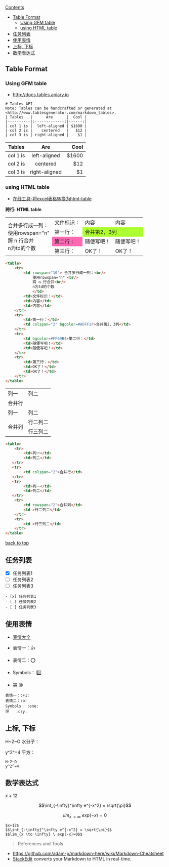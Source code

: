 [Contents](#top)

- [Table Format](#table-format)
  - [Using GFM table](#using-gfm-table)
  - [using HTML table](#using-html-table)
- [任务列表](#%e4%bb%bb%e5%8a%a1%e5%88%97%e8%a1%a8)
- [使用表情](#%e4%bd%bf%e7%94%a8%e8%a1%a8%e6%83%85)
- [上标, 下标](#%e4%b8%8a%e6%a0%87-%e4%b8%8b%e6%a0%87)
- [数学表达式](#%e6%95%b0%e5%ad%a6%e8%a1%a8%e8%be%be%e5%bc%8f)

## Table Format

### Using GFM table

-  http://docs.tables.apiary.io

```
# Tables API 
Note: Tables can be handcrafted or generated at <http://www.tablesgenerator.com/markdown_tables>.
| Tables   |      Are      |  Cool |
|----------|:-------------:|------:|
| col 1 is |  left-aligned | $1600 |
| col 2 is |    centered   |   $12 |
| col 3 is | right-aligned |    $1 |
```

| Tables   |      Are      |  Cool |
|----------|:-------------:|------:|
| col 1 is |  left-aligned | $1600 |
| col 2 is |    centered   |   $12 |
| col 3 is | right-aligned |    $1 |

### using HTML table

- [在线工具-将excel表格转换为html-table](http://pressbin.com/tools/excel_to_html_table/index.html)

**跨行: HTML table**

<table>
    <tr>
        <td rowspan="10"> 合并多行成一列：<br/>
            使用rowspan="n" <br/>
            跨 n 行合并<br/>
            n为td的个数
            </td>
        <td>文件标识：</td>
        <td>内容</td>
        <td>内容</td>
    </tr>
    <tr>
        <td>第一行：</td>
        <td colspan="2" bgcolor=#ADFF2F>合并第2，3列</td>
    </tr>
    <tr>
        <td bgcolor=#FF69B4>第二行：</td>
        <td>随便写吧！</td>
        <td>随便写吧！</td>
    </tr>
    <tr>
        <td>第三行：</td>
        <td>OK了！</td>
        <td>OK了！</td>
    </tr>
</table>

```html
<table>
    <tr>
        <td rowspan="10"> 合并多行成一列：<br/>
            使用rowspan="n" <br/>
            跨 n 行合并<br/>
            n为td的个数
            </td>
        <td>文件标识：</td>
        <td>内容</td>
        <td>内容</td>
    </tr>
    <tr>
        <td>第一行：</td>
        <td colspan="2" bgcolor=#ADFF2F>合并第2，3列</td>
    </tr>
    <tr>
        <td bgcolor=#FF69B4>第二行：</td>
        <td>随便写吧！</td>
        <td>随便写吧！</td>
    </tr>
    <tr>
        <td>第三行：</td>
        <td>OK了！</td>
        <td>OK了！</td>
    </tr>
</table>
```

<table>
    <tr>
        <td>列一</td> 
        <td>列二</td> 
   </tr>
   <tr>
        <td colspan="2">合并行</td>    
   </tr>
   <tr>
        <td>列一</td> 
        <td>列二</td> 
   </tr>
    <tr>
        <td rowspan="2">合并列</td>    
        <td >行二列二</td>  
    </tr>
    <tr>
        <td >行三列二</td>  
    </tr>
</table>

```html
<table>
    <tr>
        <td>列一</td> 
        <td>列二</td> 
   </tr>
   <tr>
        <td colspan="2">合并行</td>    
   </tr>
   <tr>
        <td>列一</td> 
        <td>列二</td> 
   </tr>
    <tr>
        <td rowspan="2">合并列</td>    
        <td >行二列二</td>  
    </tr>
    <tr>
        <td >行三列二</td>  
    </tr>
</table>
```

[back to top](#top)

## 任务列表

- [x] 任务列表1
- [ ] 任务列表2
- [ ] 任务列表3

```
- [x] 任务列表1
- [ ] 任务列表2
- [ ] 任务列表3
```

## 使用表情

- [表情大全](http://www.webpagefx.com/tools/emoji-cheat-sheet/)

- 表情一：:+1:
- 表情二：:o:
- Symbols： :one:
- 哭   :cry:

```
表情一：:+1:
表情二：:o:
Symbols： :one:
哭   :cry:
```

## 上标, 下标

H~2~O 水分子： 

y^2^=4 平方：

```
H~2~O
y^2^=4
```

## 数学表达式

$x+12$

$$\int_{-\infty}^\infty e^{-x^2} = \sqrt{\pi}$$

$$lim_{x \to \infty} \ exp(-x)=0$$

```
$x+12$
$$\int_{-\infty}^\infty e^{-x^2} = \sqrt{\pi}$$
$$lim_{x \to \infty} \ exp(-x)=0$$
```

> References and Tools
- https://github.com/adam-p/markdown-here/wiki/Markdown-Cheatsheet
- [StackEdit](https://stackedit.io/) converts your Markdown to HTML in real-time.

